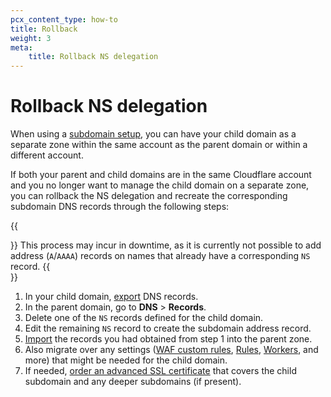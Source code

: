 ```yaml
---
pcx_content_type: how-to
title: Rollback
weight: 3
meta:
    title: Rollback NS delegation
---
```


# Rollback NS delegation

When using a [subdomain setup](/dns/zone-setups/subdomain-setup/), you can have your child domain as a separate zone within the same account as the parent domain or within a different account.

If both your parent and child domains are in the same Cloudflare account and you no longer want to manage the child domain on a separate zone, you can rollback the NS delegation and recreate the corresponding subdomain DNS records through the following steps:

{{<Aside type="waring">}}
This process may incur in downtime, as it is currently not possible to add address (`A`/`AAAA`) records on names that already have a corresponding `NS` record.
{{</Aside>}}

1. In your child domain, [export](/dns/manage-dns-records/how-to/import-and-export/#export-records) DNS records.
2. In the parent domain, go to **DNS** > **Records**.
3. Delete one of the `NS` records defined for the child domain.
4. Edit the remaining `NS` record to create the subdomain address record.
5. [Import](/dns/manage-dns-records/how-to/import-and-export/#import-records) the records you had obtained from step 1 into the parent zone.
6. Also migrate over any settings ([WAF custom rules](/waf/custom-rules/), [Rules](/rules/), [Workers](/workers/), and more) that might be needed for the child domain.
7. If needed, [order an advanced SSL certificate](/ssl/edge-certificates/advanced-certificate-manager/) that covers the child subdomain and any deeper subdomains (if present).